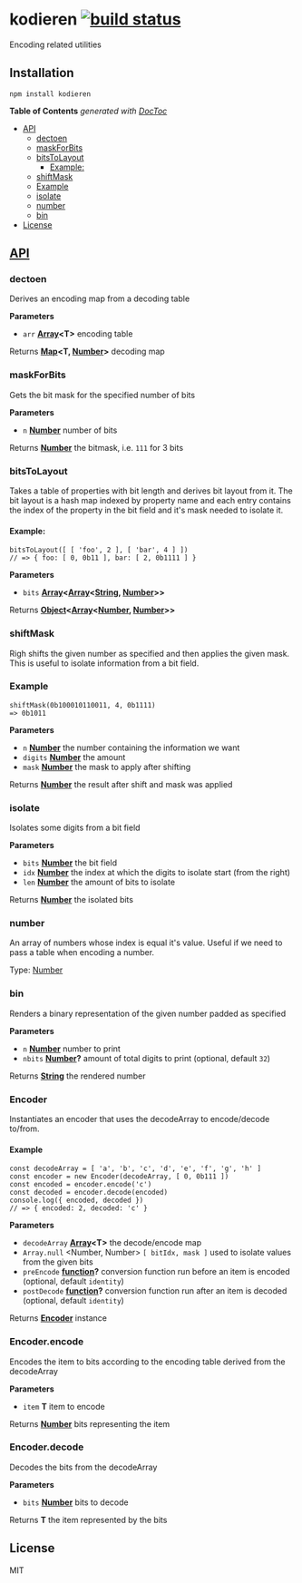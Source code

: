 # kodieren [![build status](https://secure.travis-ci.org/thlorenz/kodieren.svg?branch=master)](http://travis-ci.org/thlorenz/kodieren)

Encoding related utilities

## Installation

    npm install kodieren

<!-- START doctoc generated TOC please keep comment here to allow auto update -->
<!-- DON'T EDIT THIS SECTION, INSTEAD RE-RUN doctoc TO UPDATE -->
**Table of Contents**  *generated with [DocToc](https://github.com/thlorenz/doctoc)*

-   [API](#api)
    -   [dectoen](#dectoen)
    -   [maskForBits](#maskforbits)
    -   [bitsToLayout](#bitstolayout)
        -   [Example:](#example)
    -   [shiftMask](#shiftmask)
    -   [Example](#example)
    -   [isolate](#isolate)
    -   [number](#number)
    -   [bin](#bin)
-   [License](#license)

<!-- END doctoc generated TOC please keep comment here to allow auto update -->

## [API](https://thlorenz.github.io/kodieren)

<!-- Generated by documentation.js. Update this documentation by updating the source code. -->

### dectoen

Derives an encoding map from a decoding table

**Parameters**

-   `arr` **[Array](https://developer.mozilla.org/en-US/docs/Web/JavaScript/Reference/Global_Objects/Array)&lt;T>** encoding table

Returns **[Map](https://developer.mozilla.org/en-US/docs/Web/JavaScript/Reference/Global_Objects/Map)&lt;T, [Number](https://developer.mozilla.org/en-US/docs/Web/JavaScript/Reference/Global_Objects/Number)>** decoding map

### maskForBits

Gets the bit mask for the specified number of bits

**Parameters**

-   `n` **[Number](https://developer.mozilla.org/en-US/docs/Web/JavaScript/Reference/Global_Objects/Number)** number of bits

Returns **[Number](https://developer.mozilla.org/en-US/docs/Web/JavaScript/Reference/Global_Objects/Number)** the bitmask, i.e. `111` for 3 bits

### bitsToLayout

Takes a table of properties with bit length and derives bit layout from it.
The bit layout is a hash map indexed by property name and each entry contains
the index of the property in the bit field and it's mask needed to isolate it.

#### Example:

    bitsToLayout([ [ 'foo', 2 ], [ 'bar', 4 ] ])
    // => { foo: [ 0, 0b11 ], bar: [ 2, 0b1111 ] }

**Parameters**

-   `bits` **[Array](https://developer.mozilla.org/en-US/docs/Web/JavaScript/Reference/Global_Objects/Array)&lt;[Array](https://developer.mozilla.org/en-US/docs/Web/JavaScript/Reference/Global_Objects/Array)&lt;[String](https://developer.mozilla.org/en-US/docs/Web/JavaScript/Reference/Global_Objects/String), [Number](https://developer.mozilla.org/en-US/docs/Web/JavaScript/Reference/Global_Objects/Number)>>** 

Returns **[Object](https://developer.mozilla.org/en-US/docs/Web/JavaScript/Reference/Global_Objects/Object)&lt;[Array](https://developer.mozilla.org/en-US/docs/Web/JavaScript/Reference/Global_Objects/Array)&lt;[Number](https://developer.mozilla.org/en-US/docs/Web/JavaScript/Reference/Global_Objects/Number), [Number](https://developer.mozilla.org/en-US/docs/Web/JavaScript/Reference/Global_Objects/Number)>>** 

### shiftMask

Righ shifts the given number as specified and then applies the given mask.
This is useful to isolate information from a bit field.

### Example

    shiftMask(0b100010110011, 4, 0b1111)
    => 0b1011

**Parameters**

-   `n` **[Number](https://developer.mozilla.org/en-US/docs/Web/JavaScript/Reference/Global_Objects/Number)** the number containing the information we want
-   `digits` **[Number](https://developer.mozilla.org/en-US/docs/Web/JavaScript/Reference/Global_Objects/Number)** the amount
-   `mask` **[Number](https://developer.mozilla.org/en-US/docs/Web/JavaScript/Reference/Global_Objects/Number)** the mask to apply after shifting

Returns **[Number](https://developer.mozilla.org/en-US/docs/Web/JavaScript/Reference/Global_Objects/Number)** the result after shift and mask was applied

### isolate

Isolates some digits from a bit field

**Parameters**

-   `bits` **[Number](https://developer.mozilla.org/en-US/docs/Web/JavaScript/Reference/Global_Objects/Number)** the bit field
-   `idx` **[Number](https://developer.mozilla.org/en-US/docs/Web/JavaScript/Reference/Global_Objects/Number)** the index at which the digits to isolate start (from the right)
-   `len` **[Number](https://developer.mozilla.org/en-US/docs/Web/JavaScript/Reference/Global_Objects/Number)** the amount of bits to isolate

Returns **[Number](https://developer.mozilla.org/en-US/docs/Web/JavaScript/Reference/Global_Objects/Number)** the isolated bits

### number

An array of numbers whose index is equal it's value.
Useful if we need to pass a table when encoding a number.

Type: [Number](https://developer.mozilla.org/en-US/docs/Web/JavaScript/Reference/Global_Objects/Number)

### bin

Renders a binary representation of the given number padded as specified

**Parameters**

-   `n` **[Number](https://developer.mozilla.org/en-US/docs/Web/JavaScript/Reference/Global_Objects/Number)** number to print
-   `nbits` **[Number](https://developer.mozilla.org/en-US/docs/Web/JavaScript/Reference/Global_Objects/Number)?** amount of total digits to print (optional, default `32`)

Returns **[String](https://developer.mozilla.org/en-US/docs/Web/JavaScript/Reference/Global_Objects/String)** the rendered number

### Encoder

Instantiates an encoder that uses the decodeArray to encode/decode to/from.

#### Example

    const decodeArray = [ 'a', 'b', 'c', 'd', 'e', 'f', 'g', 'h' ]
    const encoder = new Encoder(decodeArray, [ 0, 0b111 ])
    const encoded = encoder.encode('c')
    const decoded = encoder.decode(encoded)
    console.log({ encoded, decoded })
    // => { encoded: 2, decoded: 'c' }

**Parameters**

-   `decodeArray` **[Array](https://developer.mozilla.org/en-US/docs/Web/JavaScript/Reference/Global_Objects/Array)&lt;T>** the decode/encode map
-   `Array.null`  &lt;Number, Number> `[ bitIdx, mask ]` used to isolate values from the given bits
-   `preEncode` **[function](https://developer.mozilla.org/en-US/docs/Web/JavaScript/Reference/Statements/function)?** conversion function run before an item is encoded (optional, default `identity`)
-   `postDecode` **[function](https://developer.mozilla.org/en-US/docs/Web/JavaScript/Reference/Statements/function)?** conversion function run after an item is decoded (optional, default `identity`)

Returns **[Encoder](#encoder)** instance

### Encoder.encode

Encodes the item to bits according to the encoding table derived from the
decodeArray

**Parameters**

-   `item` **T** item to encode

Returns **[Number](https://developer.mozilla.org/en-US/docs/Web/JavaScript/Reference/Global_Objects/Number)** bits representing the item

### Encoder.decode

Decodes the bits from the decodeArray

**Parameters**

-   `bits` **[Number](https://developer.mozilla.org/en-US/docs/Web/JavaScript/Reference/Global_Objects/Number)** bits to decode

Returns **T** the item represented by the bits

## License

MIT
